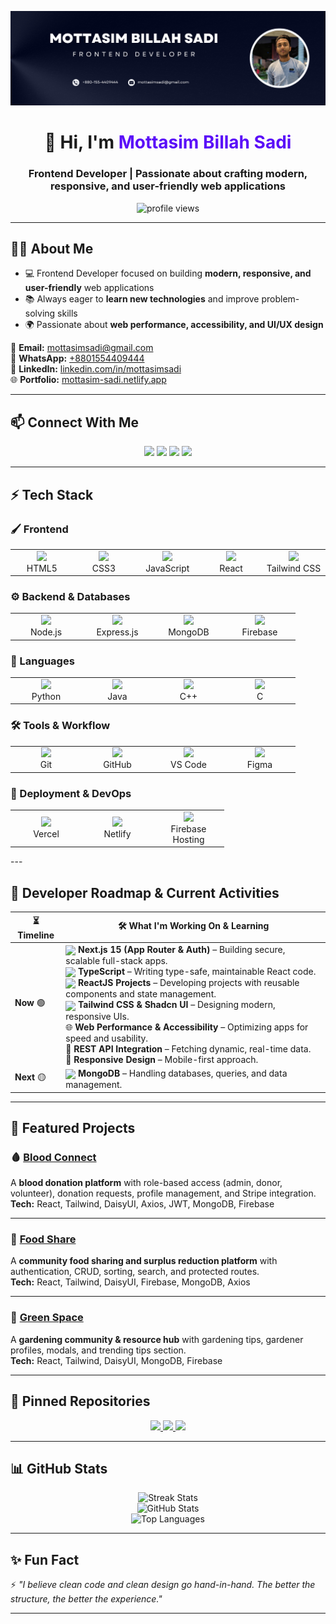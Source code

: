 <!-- Banner -->
<p align="center">
  <a href="https://www.facebook.com/mottasim.sadi">
    <img src="https://github.com/mottasimsadi/mottasimsadi/blob/main/Images/Banner.png" alt="Banner" />
  </a>
</p>

<h1 align="center">👋 Hi, I'm <span style="color:#5A0EF8;">Mottasim Billah Sadi</span></h1>
<h3 align="center">Frontend Developer | Passionate about crafting modern, responsive, and user-friendly web applications</h3>

<p align="center">
  <img src="https://komarev.com/ghpvc/?username=mottasimsadi&label=Profile%20Views&color=5A0EF8&style=flat" alt="profile views" />
</p>

---

## 👨‍💻 About Me
- 💻 Frontend Developer focused on building **modern, responsive, and user-friendly** web applications  
- 📚 Always eager to **learn new technologies** and improve problem-solving skills  
- 🌍 Passionate about **web performance, accessibility, and UI/UX design**  

📧 **Email:** [mottasimsadi@gmail.com](mailto:mottasimsadi@gmail.com)  
📱 **WhatsApp:** [+8801554409444](https://wa.me/+8801554409444)  
🔗 **LinkedIn:** [linkedin.com/in/mottasimsadi](https://www.linkedin.com/in/mottasimsadi/)  
🌐 **Portfolio:** [mottasim-sadi.netlify.app](https://mottasim-sadi.netlify.app/)  

---

## 📫 Connect With Me
<p align="center">
  <a href="https://www.linkedin.com/in/mottasimsadi/"><img src="https://img.shields.io/badge/-LinkedIn-0A66C2?style=for-the-badge&logo=linkedin&logoColor=white" /></a>
  <a href="https://www.facebook.com/mottasim.sadi/"><img src="https://img.shields.io/badge/-Facebook-1877F2?style=for-the-badge&logo=facebook&logoColor=white" /></a>
  <a href="https://wa.me/+8801554409444"><img src="https://img.shields.io/badge/-WhatsApp-25D366?style=for-the-badge&logo=whatsapp&logoColor=white" /></a>
  <a href="mailto:mottasimsadi@gmail.com"><img src="https://img.shields.io/badge/-Email-D14836?style=for-the-badge&logo=gmail&logoColor=white" /></a>
</p>

---

## ⚡ Tech Stack

### 🖌️ Frontend
<table align="center" style="border: none;">
  <tr style="border: none;">
    <td align="center" width="100">
      <img src="https://skillicons.dev/icons?i=html" />
      <br>HTML5
    </td>
    <td align="center" width="100">
      <img src="https://skillicons.dev/icons?i=css" />
      <br>CSS3
    </td>
    <td align="center" width="100">
      <img src="https://skillicons.dev/icons?i=js" />
      <br>JavaScript
    </td>
    <td align="center" width="100">
      <img src="https://skillicons.dev/icons?i=react" />
      <br>React
    </td>
    <td align="center" width="100">
      <img src="https://skillicons.dev/icons?i=tailwind" />
      <br>Tailwind CSS
    </td>
  </tr>
</table>

### ⚙️ Backend & Databases
<table align="center" style="border: none;">
  <tr style="border: none;">
    <td align="center" width="100">
      <img src="https://skillicons.dev/icons?i=nodejs" />
      <br>Node.js
    </td>
    <td align="center" width="100">
      <img src="https://skillicons.dev/icons?i=express" />
      <br>Express.js
    </td>
    <td align="center" width="100">
      <img src="https://skillicons.dev/icons?i=mongodb" />
      <br>MongoDB
    </td>
    <td align="center" width="100">
      <img src="https://skillicons.dev/icons?i=firebase" />
      <br>Firebase
    </td>
  </tr>
</table>

### 📝 Languages
<table align="center" style="border: none;">
  <tr style="border: none;">
    <td align="center" width="100">
      <img src="https://skillicons.dev/icons?i=python" />
      <br>Python
    </td>
    <td align="center" width="100">
      <img src="https://skillicons.dev/icons?i=java" />
      <br>Java
    </td>
    <td align="center" width="100">
      <img src="https://skillicons.dev/icons?i=cpp" />
      <br>C++
    </td>
    <td align="center" width="100">
      <img src="https://skillicons.dev/icons?i=c" />
      <br>C
    </td>
  </tr>
</table>

### 🛠️ Tools & Workflow
<table align="center" style="border: none;">
  <tr style="border: none;">
    <td align="center" width="100">
      <img src="https://skillicons.dev/icons?i=git" />
      <br>Git
    </td>
    <td align="center" width="100">
      <img src="https://skillicons.dev/icons?i=github" />
      <br>GitHub
    </td>
    <td align="center" width="100">
      <img src="https://skillicons.dev/icons?i=vscode" />
      <br>VS Code
    </td>
    <td align="center" width="100">
      <img src="https://skillicons.dev/icons?i=figma" />
      <br>Figma
    </td>
  </tr>
</table>

### 🚀 Deployment & DevOps
<table align="center" style="border: none;">
  <tr style="border: none;">
    <td align="center" width="100">
      <img src="https://skillicons.dev/icons?i=vercel" />
      <br>Vercel
    </td>
    <td align="center" width="100">
      <img src="https://skillicons.dev/icons?i=netlify" />
      <br>Netlify
    </td>
    <td align="center" width="100">
      <img src="https://skillicons.dev/icons?i=firebase" />
      <br>Firebase<br>Hosting
    </td>
  </tr>
</table>
---

## 📖 Developer Roadmap & Current Activities

<div align="center">

| ⏳ Timeline | 🛠️ What I'm Working On & Learning |
|------------|----------------------------------|
| **Now** 🟢 | <img src="https://skillicons.dev/icons?i=nextjs" width="20" style="vertical-align:middle;"/> **Next.js 15 (App Router & Auth)** – Building secure, scalable full-stack apps.<br><img src="https://skillicons.dev/icons?i=typescript" width="20" style="vertical-align:middle;"/> **TypeScript** – Writing type-safe, maintainable React code.<br><img src="https://skillicons.dev/icons?i=react" width="20" style="vertical-align:middle;"/> **ReactJS Projects** – Developing projects with reusable components and state management.<br><img src="https://skillicons.dev/icons?i=tailwind" width="20" style="vertical-align:middle;"/> **Tailwind CSS & Shadcn UI** – Designing modern, responsive UIs.<br>🌐 **Web Performance & Accessibility** – Optimizing apps for speed and usability.<br>🧩 **REST API Integration** – Fetching dynamic, real-time data.<br>📱 **Responsive Design** – Mobile-first approach. |
| **Next** 🟡 | <img src="https://skillicons.dev/icons?i=mongodb" width="20" style="vertical-align:middle;"/> **MongoDB** – Handling databases, queries, and data management. |
</div>

---

## 🚀 Featured Projects

### 🩸 [Blood Connect](https://github.com/mottasimsadi/blood-connect-client)
A **blood donation platform** with role-based access (admin, donor, volunteer), donation requests, profile management, and Stripe integration.  
**Tech:** React, Tailwind, DaisyUI, Axios, JWT, MongoDB, Firebase  

---

### 🍲 [Food Share](https://github.com/mottasimsadi/food-share-client)
A **community food sharing and surplus reduction platform** with authentication, CRUD, sorting, search, and protected routes.  
**Tech:** React, Tailwind, DaisyUI, Firebase, MongoDB, Axios  

---

### 🌱 [Green Space](https://github.com/mottasimsadi/green-space-client)
A **gardening community & resource hub** with gardening tips, gardener profiles, modals, and trending tips section.  
**Tech:** React, Tailwind, DaisyUI, MongoDB, Firebase  

---

## 📌 Pinned Repositories
<p align="center">
  <a href="https://github.com/mottasimsadi/blood-connect-client">
    <img src="https://github-readme-stats.vercel.app/api/pin/?username=mottasimsadi&repo=blood-connect-client&theme=radical" />
  </a>
  <a href="https://github.com/mottasimsadi/food-share-client">
    <img src="https://github-readme-stats.vercel.app/api/pin/?username=mottasimsadi&repo=food-share-client&theme=radical" />
  </a>
  <a href="https://github.com/mottasimsadi/green-space-client">
    <img src="https://github-readme-stats.vercel.app/api/pin/?username=mottasimsadi&repo=green-space-client&theme=radical" />
  </a>
</p>

---

## 📊 GitHub Stats
<p align="center">
  <img src="https://github-readme-streak-stats.herokuapp.com/?user=mottasimsadi&theme=radical" alt="Streak Stats" />
  <br/>
  <img src="https://github-readme-stats.vercel.app/api?username=mottasimsadi&show_icons=true&theme=radical" alt="GitHub Stats" />
  <br/>
  <img src="https://github-readme-stats.vercel.app/api/top-langs/?username=mottasimsadi&layout=compact&theme=radical" alt="Top Languages" />
</p>

---

## ✨ Fun Fact
⚡ *"I believe clean code and clean design go hand-in-hand. The better the structure, the better the experience."*  

---
